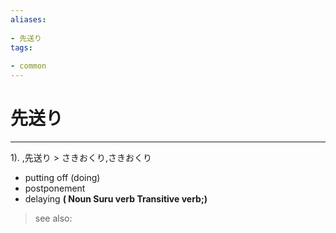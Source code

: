 ```yaml
---
aliases:
    
- 先送り
tags:
    
- common
---
```


# 先送り
---
1).
,先送り > さきおくり,さきおくり

- putting off (doing)
- postponement
- delaying
**( Noun Suru verb Transitive verb;)**
> see also: 
            